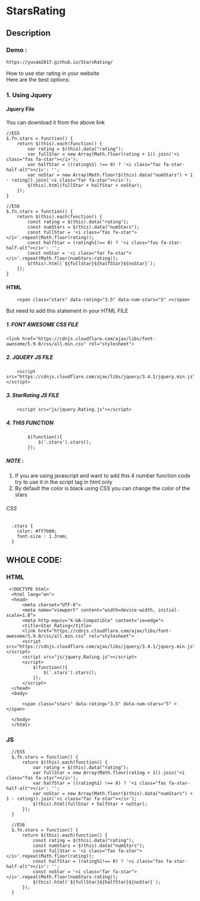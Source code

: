 # StarsRating
## Description 
  ### Demo : 
    https://yuvam2017.github.io/StarsRating/
  How to use star rating in your website <br>
  Here are the best options:
 
  ### 1. Using Jquery
  #### Jquery File 
  You can download it from the above link
            
    //ES5
    $.fn.stars = function() {
        return $(this).each(function() {
            var rating = $(this).data("rating");
            var fullStar = new Array(Math.floor(rating + 1)).join('<i class="fas fa-star"></i>');
            var halfStar = ((rating%1) !== 0) ? '<i class="fas fa-star-half-alt"></i>': '';
            var noStar = new Array(Math.floor($(this).data("numStars") + 1 - rating)).join('<i class="far fa-star"></i>');
            $(this).html(fullStar + halfStar + noStar);
        });
    }

    //ES6
    $.fn.stars = function() {
        return $(this).each(function() {
            const rating = $(this).data("rating");
            const numStars = $(this).data("numStars");
            const fullStar = '<i class="fas fa-star"></i>'.repeat(Math.floor(rating));
            const halfStar = (rating%1!== 0) ? '<i class="fas fa-star-half-alt"></i>': '';
            const noStar = '<i class="far fa-star"></i>'.repeat(Math.floor(numStars-rating));
            $(this).html(`${fullStar}${halfStar}${noStar}`);
        });
    }
               
   #### HTML
           
           
        <span class="stars" data-rating="3.5" data-num-stars="5" ></span>
        
  But need to add this statement in your HTML FILE
   ##### 1. FONT AWESOME CSS FILE
    <link href="https://cdnjs.cloudflare.com/ajax/libs/font-awesome/5.9.0/css/all.min.css" rel="stylesheet">
   ##### 2. JQUERY JS FILE
        <script src="https://cdnjs.cloudflare.com/ajax/libs/jquery/3.4.1/jquery.min.js"></script>
   ##### 3. StarRating JS FILE 
        <script src="js/jquery.Rating.js"></script>
   ##### 4. THIS FUNCTION
        
            $(function(){
                $('.stars').stars();
            });

 ##### NOTE :
  1. If you are using javascript and want to add this 4 number function code try to use it in the script tag in html only <br>
  2. By default the color is black using CSS you can change the color of the stars
  ###### CSS 
      .stars {
        color: #ff7b00;
        font-size : 1.3rem;
      }
 
 
 
 ## WHOLE CODE:
  ### HTML
     <!DOCTYPE html>
      <html lang="en">
      <head>
          <meta charset="UTF-8">
          <meta name="viewport" content="width=device-width, initial-scale=1.0">
          <meta http-equiv="X-UA-Compatible" content="ie=edge">
          <title>Star Rating</title>
          <link href="https://cdnjs.cloudflare.com/ajax/libs/font-awesome/5.9.0/css/all.min.css" rel="stylesheet">
          <script src="https://cdnjs.cloudflare.com/ajax/libs/jquery/3.4.1/jquery.min.js"></script>
          <script src="js/jquery.Rating.js"></script>
          <script>
              $(function(){
                  $('.stars').stars();
              });
          </script>
      </head>
      <body>

          <span class="stars" data-rating="3.5" data-num-stars="5" ></span>

      </body>
      </html>
      
  ### JS
  
      //ES5
      $.fn.stars = function() {
          return $(this).each(function() {
              var rating = $(this).data("rating");
              var fullStar = new Array(Math.floor(rating + 1)).join('<i class="fas fa-star"></i>');
              var halfStar = ((rating%1) !== 0) ? '<i class="fas fa-star-half-alt"></i>': '';
              var noStar = new Array(Math.floor($(this).data("numStars") + 1 - rating)).join('<i class="far fa-star"></i>');
              $(this).html(fullStar + halfStar + noStar);
          });
      }

      //ES6
      $.fn.stars = function() {
          return $(this).each(function() {
              const rating = $(this).data("rating");
              const numStars = $(this).data("numStars");
              const fullStar = '<i class="fas fa-star"></i>'.repeat(Math.floor(rating));
              const halfStar = (rating%1!== 0) ? '<i class="fas fa-star-half-alt"></i>': '';
              const noStar = '<i class="far fa-star"></i>'.repeat(Math.floor(numStars-rating));
              $(this).html(`${fullStar}${halfStar}${noStar}`);
          });
      }
